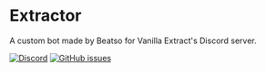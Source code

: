 # Extractor
A custom bot made by Beatso for Vanilla Extract's Discord server.

[![Discord](https://img.shields.io/discord/728777189914312715)](https://discord.gg/6KB2j9M) <a href="https://github.com/Vanilla-Extract/Extractor/issues"><img alt="GitHub issues" src="https://img.shields.io/github/issues/Vanilla-Extract/Extractor"></a>
